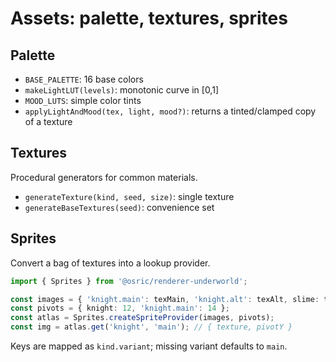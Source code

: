 # Assets: palette, textures, sprites

## Palette
- `BASE_PALETTE`: 16 base colors
- `makeLightLUT(levels)`: monotonic curve in [0,1]
- `MOOD_LUTS`: simple color tints
- `applyLightAndMood(tex, light, mood?)`: returns a tinted/clamped copy of a texture

## Textures
Procedural generators for common materials.

- `generateTexture(kind, seed, size)`: single texture
- `generateBaseTextures(seed)`: convenience set

## Sprites
Convert a bag of textures into a lookup provider.

```ts
import { Sprites } from '@osric/renderer-underworld';

const images = { 'knight.main': texMain, 'knight.alt': texAlt, slime: texSlime };
const pivots = { knight: 12, 'knight.main': 14 };
const atlas = Sprites.createSpriteProvider(images, pivots);
const img = atlas.get('knight', 'main'); // { texture, pivotY }
```

Keys are mapped as `kind.variant`; missing variant defaults to `main`.
